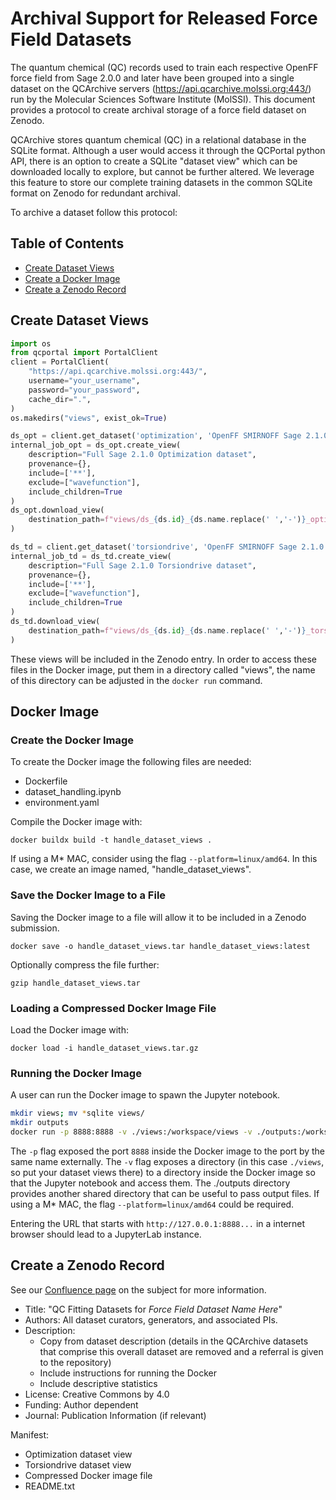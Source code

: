 # Archival Support for Released Force Field Datasets

The quantum chemical (QC) records used to train each respective OpenFF force field from Sage 2.0.0 and later have been grouped into a single dataset on the QCArchive servers (https://api.qcarchive.molssi.org:443/) run by the Molecular Sciences Software Institute (MolSSI). This document provides a protocol to create archival storage of a force field dataset on Zenodo.

QCArchive stores quantum chemical (QC) in a relational database in the SQLite format. Although a user would access it through the QCPortal python API, there is an option to create a SQLite "dataset view" which can be downloaded locally to explore, but cannot be further altered. We leverage this feature to store our complete training datasets in the common SQLite format on Zenodo for redundant archival.

To archive a dataset follow this protocol:

## Table of Contents

- [Create Dataset Views](#create-dataset-views)
- [Create a Docker Image](#create-the-docker-image)
- [Create a Zenodo Record](#create-a-zenodo-record)

## Create Dataset Views

```python
import os
from qcportal import PortalClient
client = PortalClient(
    "https://api.qcarchive.molssi.org:443/", 
    username="your_username",
    password="your_password",
    cache_dir=".",
)
os.makedirs("views", exist_ok=True)

ds_opt = client.get_dataset('optimization', 'OpenFF SMIRNOFF Sage 2.1.0')
internal_job_opt = ds_opt.create_view(
    description="Full Sage 2.1.0 Optimization dataset", 
    provenance={}, 
    include=['**'], 
    exclude=["wavefunction"], 
    include_children=True
)
ds_opt.download_view(
    destination_path=f"views/ds_{ds.id}_{ds.name.replace(' ','-')}_optimization_view.sqlite"
)

ds_td = client.get_dataset('torsiondrive', 'OpenFF SMIRNOFF Sage 2.1.0')
internal_job_td = ds_td.create_view(
    description="Full Sage 2.1.0 Torsiondrive dataset", 
    provenance={}, 
    include=['**'], 
    exclude=["wavefunction"], 
    include_children=True
)
ds_td.download_view(
    destination_path=f"views/ds_{ds.id}_{ds.name.replace(' ','-')}_torsiondrive_view.sqlite"
)
```

These views will be included in the Zenodo entry. In order to access these files in the Docker image, put them in a directory called "views", the name of this directory can be adjusted in the `docker run` command.

## Docker Image

### Create the Docker Image

To create the Docker image the following files are needed:

- Dockerfile
- dataset_handling.ipynb
- environment.yaml

Compile the Docker image with:

`docker buildx build -t handle_dataset_views .`

If using a M* MAC, consider using the flag `--platform=linux/amd64`. In this case, we create an image named, "handle_dataset_views".

### Save the Docker Image to a File

Saving the Docker image to a file will allow it to be included in a Zenodo submission.

`docker save -o handle_dataset_views.tar handle_dataset_views:latest`

Optionally compress the file further:

`gzip handle_dataset_views.tar`

### Loading a Compressed Docker Image File

Load the Docker image with:

`docker load -i handle_dataset_views.tar.gz`

### Running the Docker Image

A user can run the Docker image to spawn the Jupyter notebook.

```bash
mkdir views; mv *sqlite views/
mkdir outputs
docker run -p 8888:8888 -v ./views:/workspace/views -v ./outputs:/workspace/outputs handle_dataset_views
```

The `-p` flag exposed the port `8888` inside the Docker image to the port by the same name externally. 
The `-v` flag exposes a directory (in this case `./views`, so put your dataset views there) to a directory inside the Docker image so that the Jupyter notebook and access them.
The ./outputs directory provides another shared directory that can be useful to pass output files.
If using a M* MAC, the flag `--platform=linux/amd64` could be required.

Entering the URL that starts with `http://127.0.0.1:8888...` in a internet browser should lead to a JupyterLab instance.

## Create a Zenodo Record

See our [Confluence page](https://openforcefield.atlassian.net/wiki/spaces/OFFO/pages/83951665/Zenodo) on the subject for more information.

- Title: "QC Fitting Datasets for *Force Field Dataset Name Here*"
- Authors: All dataset curators, generators, and associated PIs.
- Description: 
    - Copy from dataset description (details in the QCArchive datasets that comprise this overall dataset are removed and a referral is given to the repository)
    - Include instructions for running the Docker
    - Include descriptive statistics
- License: Creative Commons by 4.0
- Funding: Author dependent
- Journal: Publication Information (if relevant)

Manifest:

- Optimization dataset view
- Torsiondrive dataset view
- Compressed Docker image file
- README.txt